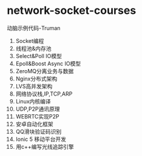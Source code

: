 ﻿# network-socket-courses
动脑示例代码-Truman

1. Socket编程  
2. 线程池&内存池  
3. Select&Poll IO模型  
4. Epoll&Boost Async IO模型  
5. ZeroMQ分离业务与数据  
6. Nginx分布式架构  
7. LVS高并发架构  
8. 网络协议栈,IP,TCP,ARP
8. Linux内核编译
8. UDP,P2P通讯原理
8. WEBRTC实现P2P
8. 安卓自动化框架
8. QQ滑块验证码识别
8. Ionic 5 移动平台开发
8. 用c++编写光线追踪引擎